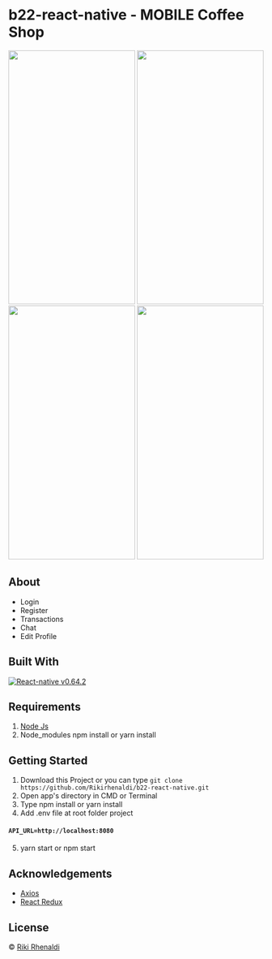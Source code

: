 # b22-react-native -  MOBILE Coffee Shop
<img src="https://user-images.githubusercontent.com/77678762/148505667-334d324f-8a33-4c86-9572-4f0db28806af.png" width="250" height="500" />  <img src="https://user-images.githubusercontent.com/77678762/148505363-5669862d-8a2b-416c-8892-5344278c8a91.png" width="250" height="500" />   <img src="https://user-images.githubusercontent.com/77678762/148505364-07ad08af-fdde-48bd-bc50-a56bd22e29e7.png" width="250" height="500" />     <img src="https://user-images.githubusercontent.com/77678762/148505366-22aa333c-b78d-4e56-8386-e0ce8443b8b6.png" width="250" height="500" />  

## About
- Login
- Register
- Transactions
- Chat
- Edit Profile


## Built With

[![React-native v0.64.2](https://img.shields.io/badge/React%20Native%20-v0.64.2-blue.svg?style=flat)](https://github.com/facebook/react-native)



## Requirements
1. [Node Js](https://nodejs.org/en/)
2. Node_modules npm install or yarn install


## Getting Started
1. Download this Project or you can type `git clone https://github.com/Rikirhenaldi/b22-react-native.git`
2. Open app's directory in CMD or Terminal
3. Type npm install or yarn install
4. Add .env file at root folder project

#### `API_URL=http://localhost:8080`
5. yarn start or npm start

## Acknowledgements
* [Axios](https://axios-http.com/docs/api_intro)
* [React Redux](https://react-redux.js.org/)

## License
© [Riki Rhenaldi](https://github.com/Rikirhenaldi)
